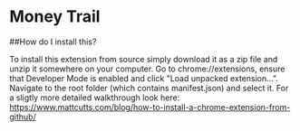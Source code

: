 # Money Trail

##How do I install this?

To install this extension from source simply download it as a zip file and unzip it somewhere on your computer. Go to chrome://extensions, ensure that Developer Mode is enabled and click "Load unpacked extension...". Navigate to the root folder (which contains manifest.json) and select it. For a sligtly more detailed walkthrough look here: https://www.mattcutts.com/blog/how-to-install-a-chrome-extension-from-github/